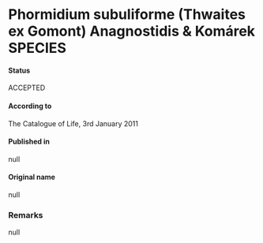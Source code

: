 Phormidium subuliforme (Thwaites ex Gomont) Anagnostidis & Komárek SPECIES
=======

#### Status
ACCEPTED

#### According to
The Catalogue of Life, 3rd January 2011

#### Published in
null

#### Original name
null

### Remarks
null
